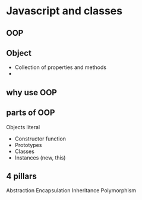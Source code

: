 # Javascript and classes

## OOP 

## Object 
- Collection of properties and methods
- 

## why use OOP

## parts of OOP
Objects literal

- Constructor function
- Prototypes
- Classes
- Instances (new, this)

## 4 pillars
Abstraction
Encapsulation
Inheritance
Polymorphism